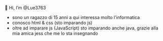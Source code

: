 👋 Hi, I’m @Lue3763

- sono un ragazzo di 15 anni a qui interessa molto l'informatica
- conosco html & css (sto imparando js)
- oltre ad imparare js (JavaScript) sto imparando anche java, grazie alla mia amica jess che me lo sta insegnando